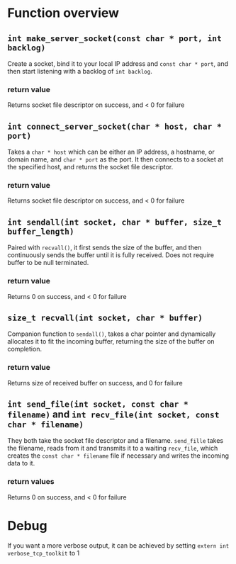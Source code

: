 
# Function overview

## `int make_server_socket(const char * port, int backlog)`

Create a socket, bind it to your local IP address and `const char * port`, and then start listening with a backlog of `int backlog`.

### return value

Returns socket file descriptor on success, and < 0 for failure

## `int connect_server_socket(char * host, char * port)`

Takes a `char * host` which can be either an IP address, a hostname, or domain name, and `char * port` as the port. It then connects to a socket at the specified host, and returns the socket file descriptor.

### return value

Returns socket file descriptor on success, and < 0 for failure

## `int sendall(int socket, char * buffer, size_t buffer_length)`

Paired with `recvall()`, it first sends the size of the buffer, and then continuously sends the buffer until it is fully received.
Does not require buffer to be null terminated.

### return value

Returns 0 on success, and < 0 for failure

## `size_t recvall(int socket, char * buffer)`

Companion function to `sendall()`, takes a char pointer and dynamically allocates it to fit the incoming buffer, returning the size of the buffer on completion.

### return value

Returns size of received buffer on success, and 0 for failure

## `int send_file(int socket, const char * filename)` and `int recv_file(int socket, const char * filename)`

They both take the socket file descriptor and a filename. `send_fille` takes the filename, reads from it and transmits it to a waiting `recv_file`, which creates the `const char * filename` file if necessary and writes the incoming data to it.

### return values

Returns 0 on success, and < 0 for failure

# Debug

If you want a more verbose output, it can be achieved by setting `extern int verbose_tcp_toolkit` to 1
